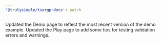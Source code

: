 ```yaml
---
'@trulysimple/tsargp-docs': patch
---
```


Updated the Demo page to reflect the most recent version of the demo example. Updated the Play page to add some tips for testing validation errors and warnings.
